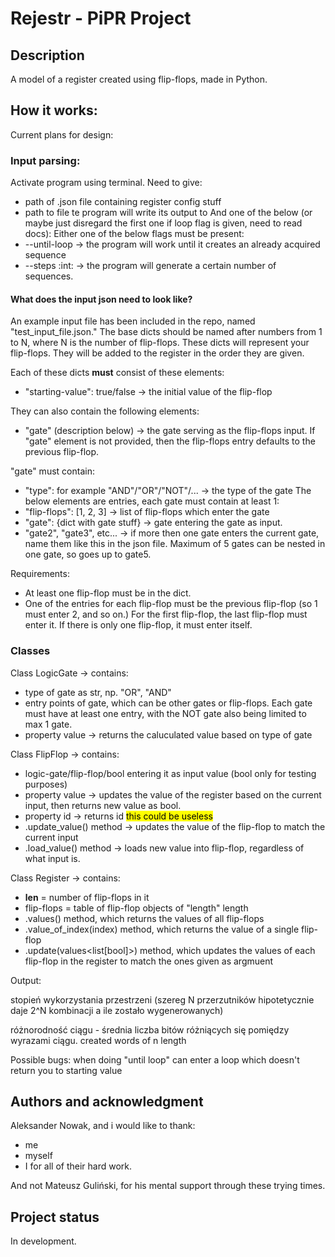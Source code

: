 # Rejestr - PiPR Project

## Description
A model of a register created using flip-flops, made in Python.

## How it works:
Current plans for design:

### Input parsing:

Activate program using terminal.
Need to give:
- path of .json file containing register config stuff
- path to file te program will write its output to
And one of the below (or maybe just disregard the first one if loop flag is given, need to read docs):
Either one of the below flags must be present:
- --until-loop -> the program will work until it creates an already acquired sequence
- --steps :int: -> the program will generate a certain number of sequences.


#### What does the input json need to look like?

An example input file has been included in the repo, named "test_input_file.json."
The base dicts should be named after numbers from 1 to N, where N is the number of flip-flops. These dicts will represent your flip-flops. They will be added to the register in the order they are given.

Each of these dicts <b>must</b> consist of these elements:
- "starting-value": true/false -> the initial value of the flip-flop

They can also contain the following elements:
- "gate" (description below) -> the gate serving as the flip-flops input.
If "gate" element is not provided, then the flip-flops entry defaults to the previous flip-flop.

"gate" must contain:
- "type": for example "AND"/"OR"/"NOT"/... -> the type of the gate
The below elements are entries, each gate must contain at least 1:
- "flip-flops": [1, 2, 3] -> list of flip-flops which enter the gate
- "gate": {dict with gate stuff} -> gate entering the gate as input.
- "gate2", "gate3", etc... -> if more then one gate enters the current gate, name them like this in the json file. Maximum of 5 gates can be nested in one gate, so goes up to gate5.

Requirements:
- At least one flip-flop must be in the dict.
- One of the entries for each flip-flop must be the previous flip-flop (so 1 must enter 2, and so on.) For the first flip-flop, the last flip-flop must enter it. If there is only one flip-flop, it must enter itself.


### Classes

Class LogicGate -> contains:
- type of gate as str, np. "OR", "AND"
- entry points of gate, which can be other gates or flip-flops. Each gate must have at least one entry,
with the NOT gate also being limited to max 1 gate.
- property value -> returns the caluculated value based on type of gate

Class FlipFlop -> contains:
- logic-gate/flip-flop/bool entering it as input value (bool only for testing purposes)
- property value -> updates the value of the register based on the current input, then returns new value as bool.
- property id -> returns id <mark>this could be useless</mark>
- .update_value() method -> updates the value of the flip-flop to match the current input
- .load_value() method -> loads new value into flip-flop, regardless of what input is.

Class Register -> contains:
- __len__ = number of flip-flops in it
- flip-flops = table of flip-flop objects of "length" length
- .values() method, which returns the values of all flip-flops
- .value_of_index(index) method, which returns the value of a single flip-flop
- .update(values<list[bool]>) method, which updates the values of each flip-flop in the register to match the ones given as argmuent

Output:

stopień wykorzystania przestrzeni
(szereg N przerzutników hipotetycznie daje 2^N kombinacji a ile zostało wygenerowanych)

różnorodność ciągu - średnia liczba bitów różniących się pomiędzy wyrazami ciągu.
created words of n length

Possible bugs:
when doing "until loop" can enter a loop which doesn't return you to starting value

## Authors and acknowledgment
Aleksander Nowak, and i would like to thank:
- me
- myself
- I
for all of their hard work.

And not Mateusz Guliński, for his mental support through these trying times.

## Project status
In development.
